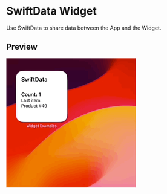 # SwiftData Widget

Use SwiftData to share data between the App and the Widget.

## Preview

![SwiftData Widget](../../Resources/Recordings/SwiftDataWidget.gif)
